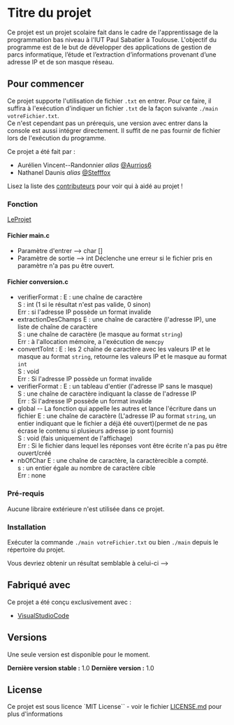 # Titre du projet

Ce projet est un projet scolaire fait dans le cadre de l'apprentissage de la programmation bas niveau à l'IUT Paul Sabatier à Toulouse. L'objectif du programme est de le but de développer des applications de gestion de parcs informatique, l’étude et l’extraction d’informations provenant d’une adresse IP et de son masque réseau.

## Pour commencer

Ce projet supporte l'utilisation de fichier ``.txt`` en entrer. Pour ce faire, il suffira à l'exécution d'indiquer un fichier ``.txt`` de la façon suivante ``./main votreFichier.txt``.\
Ce n'est cependant pas un prérequis, une version avec entrer dans la console est aussi intégrer directement. Il suffit de ne pas fournir de fichier lors de l'exécution du programme.

Ce projet a été fait par :

* Aurélien Vincent--Randonnier _alias_ [@Aurrios6](https://github.com/Aurios6)
* Nathanel Daunis _alias_ [@Stefffox](https://github.com/Stefffox)

Lisez la liste des [contributeurs](https://github.com/Aurios6/MiniProjetC/contributors) pour voir qui à aidé au projet !

### Fonction

[LeProjet](https://github.com/Aurios6/MiniProjetC)

#### Fichier main.c

* Paramètre d'entrer --> char []
* Paramètre de sortie --> int
Déclenche une erreur si le fichier pris en paramètre n'a pas pu être ouvert.

#### Fichier conversion.c

* verifierFormat :
E : une chaîne de caractère  
S : int (1 si le résultat n'est pas valide, 0 sinon)  
Err : si l'adresse IP possède un format invalide  
* extractionDesChamps
E : une chaîne de caractère (l'adresse IP), une liste de chaîne de caractère  
S : une chaîne de caractère (le masque au format ``string``)  
Err : à l'allocation mémoire, a l'exécution de ``memcpy``  
* convertToInt :
E : les 2 chaîne de caractère avec les valeurs IP et le masque au format ``string``, retourne les valeurs IP et le masque au format ``int``   
S : void  
Err : Si l'adresse IP possède un format invalide  
* verifierFormat :
E : un tableau d'entier (l'adresse IP sans le masque)  
S : une chaîne de caractère indiquant la classe de l'adresse IP  
Err : Si l'adresse IP possède un format invalide
* global -- La fonction qui appelle les autres et lance l'écriture dans un fichier
E : une chaîne de caractère (L'adresse IP au format ``string``, un entier indiquant que le fichier a déjà été ouvert)(permet de ne pas écrase le contenu si plusieurs adresse ip sont fournis)  
S : void (fais uniquement de l'affichage)  
Err : Si le fichier dans lequel les réponses vont être écrite n'a pas pu être ouvert/créé
* nbOfChar
E : une chaîne de caractère, la caractèrecible a compté.  
s : un entier égale au nombre de caractère cible  
Err : none  


### Pré-requis

  Aucune libraire extérieure n'est utilisée dans ce projet.

### Installation

  Exécuter la commande ``./main votreFichier.txt`` ou bien ``./main`` depuis le répertoire du projet.


Vous devriez obtenir un résultat semblable à celui-ci -->

## Fabriqué avec

  Ce projet a été conçu exclusivement avec :

  * [VisualStudioCode](https://code.visualstudio.com)


## Versions
  Une seule version est disponible pour le moment.

**Dernière version stable :** 1.0 
**Dernière version :** 1.0


## License

Ce projet est sous licence `MIT License`` - voir le fichier [LICENSE.md](LICENSE.md) pour plus d'informations